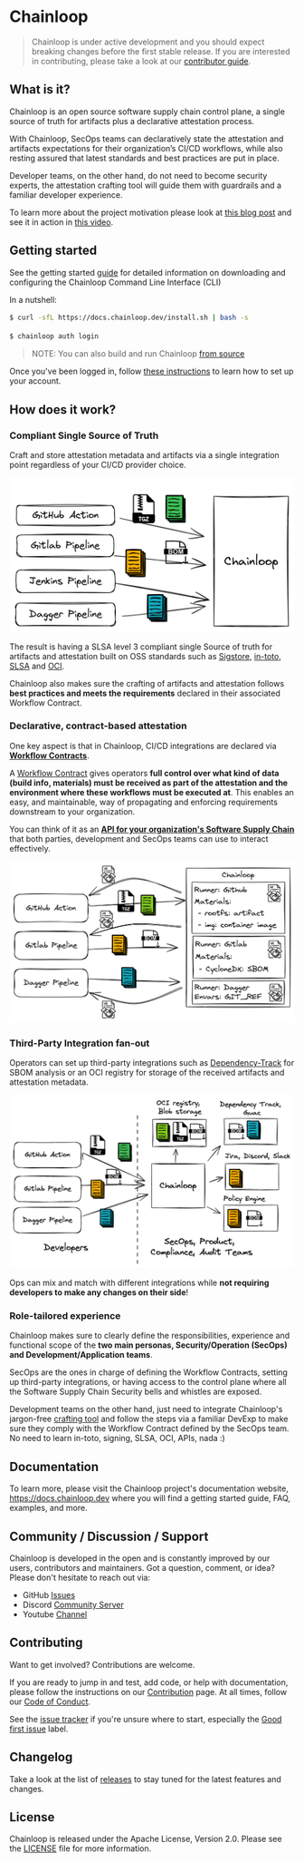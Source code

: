 # Chainloop

> Chainloop is under active development and you should expect breaking changes before the first stable release.
> If you are interested in contributing, please take a look at our [contributor guide](./CONTRIBUTING.md).

## What is it?

Chainloop is an open source software supply chain control plane, a single source of truth for artifacts plus a declarative attestation process.

With Chainloop, SecOps teams can declaratively state the attestation and artifacts expectations for their organization’s CI/CD workflows, while also resting assured that latest standards and best practices are put in place.

Developer teams, on the other hand, do not need to become security experts, the attestation crafting tool will guide them with guardrails and a familiar developer experience.

To learn more about the project motivation please look at [this blog post](https://docs.chainloop.dev/blog/introducing-chainloop) and see it in action in [this video](https://docs.chainloop.dev/blog/software-supply-chain-attestation-easy-way#see-it-in-action).

## Getting started

See the getting started [guide](https://docs.chainloop.dev/getting-started/installation) for detailed information on downloading and configuring the Chainloop Command Line Interface (CLI)

In a nutshell:

```bash
$ curl -sfL https://docs.chainloop.dev/install.sh | bash -s

$ chainloop auth login
```

> NOTE: You can also build and run Chainloop [from source](./CONTRIBUTING.md)

Once you've been logged in, follow [these instructions](https://docs.chainloop.dev/getting-started/setup) to learn how to set up your account.

## How does it work?

### Compliant Single Source of Truth

Craft and store attestation metadata and artifacts via a single integration point regardless of your CI/CD provider choice.

![Chainloop Overview](./docs/img/overview-1.png)

The result is having a SLSA level 3 compliant single Source of truth for artifacts and attestation built on OSS standards such as [Sigstore](https://www.sigstore.dev/), [in-toto](https://in-toto.io/), [SLSA](https://slsa.dev) and [OCI](https://github.com/opencontainers/image-spec/blob/main/spec.md).

Chainloop also makes sure the crafting of artifacts and attestation follows **best practices and meets the requirements** declared in their associated Workflow Contract.

### Declarative, contract-based attestation

One key aspect is that in Chainloop, CI/CD integrations are declared via [**Workflow Contracts**](https://docs.chainloop.dev/getting-started/workflow-definition#workflow-contracts).

A [Workflow Contract](https://docs.chainloop.dev/reference/operator/contract) gives operators **full control over what kind of data (build info, materials) must be received as part of the attestation and the environment where these workflows must be executed at**. This enables an easy, and maintainable, way of propagating and enforcing requirements downstream to your organization.

You can think of it as an [**API for your organization's Software Supply Chain**](https://docs.chainloop.dev/reference/operator/contract) that both parties, development and SecOps teams can use to interact effectively.

![Chainloop Contracts](./docs/img/overview-3.png)

### Third-Party Integration fan-out

Operators can set up third-party integrations such as [Dependency-Track](https://docs.chainloop.dev/guides/dependency-track) for SBOM analysis or an OCI registry for storage of the received artifacts and attestation metadata.

![Chainloop Overview](./docs/img/overview-2.png)

Ops can mix and match with different integrations while **not requiring developers to make any changes on their side**!

### Role-tailored experience

Chainloop makes sure to clearly define the responsibilities, experience and functional scope of the **two main personas, Security/Operation (SecOps) and Development/Application teams**.

SecOps are the ones in charge of defining the Workflow Contracts, setting up third-party integrations, or having access to the control plane where all the Software Supply Chain Security bells and whistles are exposed.

Development teams on the other hand, just need to integrate Chainloop's jargon-free [crafting tool](https://docs.chainloop.dev/getting-started/attestation-crafting) and follow the steps via a familiar DevExp to make sure they comply with the Workflow Contract defined by the SecOps team. No need to learn in-toto, signing, SLSA, OCI, APIs, nada :)

## Documentation

To learn more, please visit the Chainloop project's documentation website, https://docs.chainloop.dev where you will find a getting started guide, FAQ, examples, and more.

## Community / Discussion / Support

Chainloop is developed in the open and is constantly improved by our users, contributors and maintainers. Got a question, comment, or idea? Please don't hesitate to reach out via:

- GitHub [Issues](https://github.com/chainloop-dev/chainloop/issues)
- Discord [Community Server](https://discord.gg/f7atkaZact)
- Youtube [Channel](https://www.youtube.com/channel/UCISrWrPyR_AFjIQYmxAyKdg)

## Contributing

Want to get involved? Contributions are welcome.

If you are ready to jump in and test, add code, or help with documentation, please follow the instructions on
our [Contribution](CONTRIBUTING.md) page. At all times, follow our [Code of Conduct](./CODE_OF_CONDUCT.md).

See the [issue tracker](https://github.com/chainloop-dev/chainloop/issues) if you're unsure where to start, especially the [Good first issue](https://github.com/chainloop-dev/chainloop/labels/good%20first%20issue) label.

## Changelog

Take a look at the list of [releases](http://github.com/chainloop-dev/chainloop/releases) to stay tuned for the latest features and changes.

## License

Chainloop is released under the Apache License, Version 2.0. Please see the [LICENSE](./LICENSE.md) file for more information.
